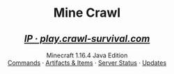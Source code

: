 <p align="center">
  <h1 align="center">Mine Crawl</h1>
  <a href="https://crawl-survival.com">
  <h2 align="center"><em>IP · play.crawl-survival.com</em></h2>
  </a>
  <p align="center">
    Minecraft 1.16.4 Java Edition
    <br>
    <a href="#gamemode-commands">Commands</a>
     ·
    <a href="#ghost-commands">Artifacts & Items</a>
     ·
    <a href="#server-status">Server Status</a>
     ·
    <a href="#server-updates">Updates</a>
  </p>
</p>
